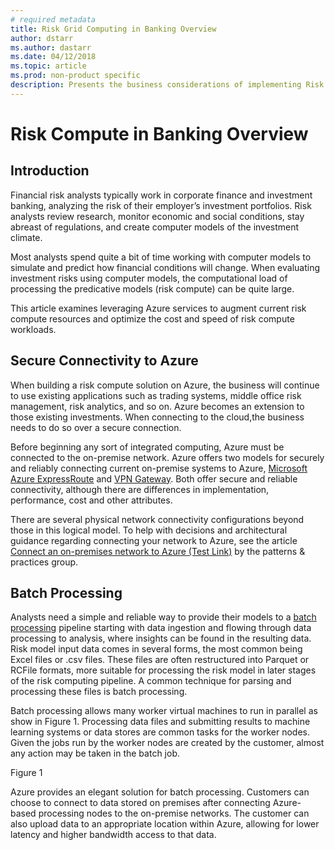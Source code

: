 ```yaml
---
# required metadata
title: Risk Grid Computing in Banking Overview 
author: dstarr
ms.author: dastarr
ms.date: 04/12/2018
ms.topic: article
ms.prod: non-product specific
description: Presents the business considerations of implementing Risk Grid Computing in Banking on Azure
---
```

# Risk Compute in Banking Overview

## Introduction

Financial risk analysts typically work in corporate finance and investment banking, analyzing the risk of their employer’s investment portfolios. Risk analysts review research, monitor economic and social conditions, stay abreast of regulations, and create computer models of the investment climate.

Most analysts spend quite a bit of time working with computer models to simulate and predict how financial conditions will change. When evaluating investment risks using computer models, the computational load of processing the predicative models (risk compute) can be quite large.

This article examines leveraging Azure services to augment current risk compute resources and optimize the cost and speed of risk compute workloads.

## Secure Connectivity to Azure

When building a risk compute solution on Azure, the business will continue to use existing applications such as trading systems, middle office risk management, risk analytics, and so on. Azure becomes an extension to those existing investments. When connecting to the cloud,the business needs to do so over a secure connection.

Before beginning any sort of integrated computing, Azure must be connected to the on-premise network. Azure offers two models for securely and reliably connecting current on-premise systems to Azure, [Microsoft Azure ExpressRoute](/azure/expressroute/expressroute-introduction) and [VPN Gateway](https://docs.microsoft.com/en-us/azure/vpn-gateway/). Both offer secure and reliable connectivity, although there are differences in implementation, performance, cost and other attributes.

There are several physical network connectivity configurations beyond those in this logical model. To help with decisions and architectural guidance regarding connecting your network to Azure, see the article [Connect an on-premises network to Azure (Test Link)](/azure/architecture/reference-architectures/hybrid-networking/) by the patterns & practices group.

## Batch Processing

Analysts need a simple and reliable way to provide their models to a [batch processing](https://docs.microsoft.com/en-us/azure/batch/) pipeline starting with data ingestion and flowing through data processing to analysis, where insights can be found in the resulting data.
Risk model input data comes in several forms, the most common being Excel files or .csv files. These files are often restructured into Parquet or RCFile formats, more suitable for processing the risk model in later stages of the risk computing pipeline. A common technique for parsing and processing these files is batch processing.

Batch processing allows many worker virtual machines to run in parallel as show in Figure 1. Processing data files and submitting results to machine learning systems or data stores are common tasks for the worker nodes. Given the jobs run by the worker nodes are created by the customer, almost any action may be taken in the batch job.

Figure 1

Azure provides an elegant solution for batch processing. Customers can choose to connect to data stored on premises after connecting Azure-based processing nodes to the on-premise networks. The customer can also upload data to an appropriate location within Azure, allowing for lower latency and higher bandwidth access to that data.